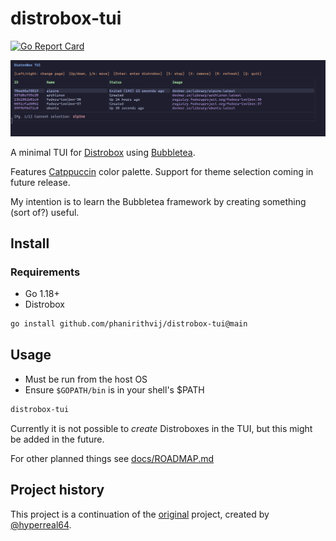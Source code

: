 # distrobox-tui

[![Go Report Card](https://goreportcard.com/badge/github.com/phanirithvij/distrobox-tui)](https://goreportcard.com/report/github.com/phanirithvij/distrobox-tui)

![screenshot.png](/screenshot.png)

A minimal TUI for [Distrobox](https://github.com/89luca89/distrobox) using [Bubbletea](https://github.com/charmbracelet/bubbletea).

Features [Catppuccin](https://github.com/catppuccin/catppuccin) color palette. Support for theme selection coming in future release.

My intention is to learn the Bubbletea framework by creating something (sort of?) useful.
## Install

### Requirements
* Go 1.18+
* Distrobox

```bash
go install github.com/phanirithvij/distrobox-tui@main
```

## Usage

* Must be run from the host OS
* Ensure `$GOPATH/bin` is in your shell's $PATH

```bash
distrobox-tui
```

Currently it is not possible to *create* Distroboxes in the TUI, but this might be added in the future.

For other planned things see [docs/ROADMAP.md](./docs/ROADMAP.md)

## Project history

This project is a continuation of the [original](https://github.com/hyperreal64/distrobox-tui) project, created by [@hyperreal64](https://github.com/hyperreal64).
